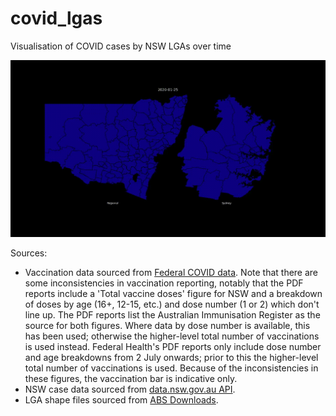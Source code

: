 # covid_lgas
Visualisation of COVID cases by NSW LGAs over time

![](https://github.com/sklavoug/covid_lgas/blob/main/visualisation.gif)

Sources:
- Vaccination data sourced from [Federal COVID data](https://www.health.gov.au/resources/collections/covid-19-vaccination-daily-rollout-update). Note that there are some inconsistencies in vaccination reporting, notably that the PDF reports include a 'Total vaccine doses' figure for NSW and a breakdown of doses by age (16+, 12-15, etc.) and dose number (1 or 2) which don't line up. The PDF reports list the Australian Immunisation Register as the source for both figures. Where data by dose number is available, this has been used; otherwise the higher-level total number of vaccinations is used instead. Federal Health's PDF reports only include dose number and age breakdowns from 2 July onwards; prior to this the higher-level total number of vaccinations is used. Because of the inconsistencies in these figures, the vaccination bar is indicative only.
- NSW case data sourced from [data.nsw.gov.au API](https://data.nsw.gov.au/nsw-covid-19-data/cases).
- LGA shape files sourced from [ABS Downloads](https://www.abs.gov.au/statistics/standards/australian-statistical-geography-standard-asgs-edition-3/jul2021-jun2026/access-and-downloads/digital-boundary-files).
